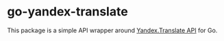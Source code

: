# go-yandex-translate

This package is a simple API wrapper around [Yandex.Translate API](https://tech.yandex.com/translate) for Go.
